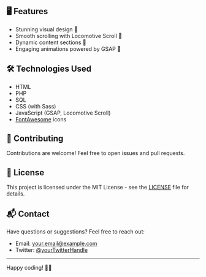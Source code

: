 
## 🖥️ Features

- Stunning visual design 🎨
- Smooth scrolling with Locomotive Scroll 🔄
- Dynamic content sections 📜
- Engaging animations powered by GSAP 🌟

## 🛠️ Technologies Used

- HTML
- PHP
- SQL
- CSS (with Sass)
- JavaScript (GSAP, Locomotive Scroll)
- [FontAwesome](https://fontawesome.com/) icons


## 🤝 Contributing

Contributions are welcome! Feel free to open issues and pull requests.

## 📝 License

This project is licensed under the MIT License - see the [LICENSE](LICENSE) file for details.

## 📬 Contact

Have questions or suggestions? Feel free to reach out:
- Email: your.email@example.com
- Twitter: [@yourTwitterHandle](https://twitter.com/yourTwitterHandle)

---

Happy coding! 🚀✨
```

